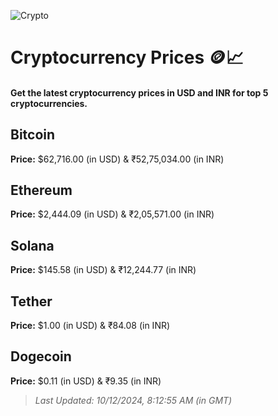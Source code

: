 
![Crypto](https://www.techguide.com.au/wp-content/uploads/2020/11/crypto3.jpeg)

# Cryptocurrency Prices 🪙📈

#### Get the latest cryptocurrency prices in USD and INR for top 5 cryptocurrencies.

## Bitcoin

**Price:** $62,716.00 (in USD) & ₹52,75,034.00 (in INR)

## Ethereum

**Price:** $2,444.09 (in USD) & ₹2,05,571.00 (in INR)

## Solana

**Price:** $145.58 (in USD) & ₹12,244.77 (in INR)

## Tether

**Price:** $1.00 (in USD) & ₹84.08 (in INR)

## Dogecoin

**Price:** $0.11 (in USD) & ₹9.35 (in INR)

> _Last Updated: 10/12/2024, 8:12:55 AM (in GMT)_

